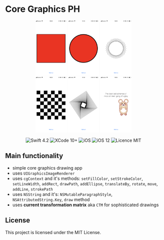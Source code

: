 #  Core Graphics PH

<div align = "center">
<img src="/screens/1.jpeg" width="20%">     
<img src="/screens/2.jpeg" width="20%">     
<img src="/screens/3.jpeg" width="20%">     
<br>
<img src="/screens/4.jpeg" width="20%">     
<img src="/screens/5.jpeg" width="20%">     
<img src="/screens/6.jpeg" width="20%">     
</div>

<p align="center">
<img src="https://img.shields.io/badge/Swift-4.2-orange.svg" alt="Swift 4.2"/>
<img src="https://img.shields.io/badge/Xcode-10%2B-brightgreen.svg" alt="XCode 10+"/>
<img src="https://img.shields.io/badge/platform-iOS-green.svg" alt="iOS"/>
<img src="https://img.shields.io/badge/iOS-12%2B-brightgreen.svg" alt="iOS 12"/>
<img src="https://img.shields.io/badge/licence-MIT-lightgray.svg" alt="Licence MIT"/>
</p>

## Main functionality
* simple core graphics drawing app
* uses `UIGraphicsImageRenderer`
* uses `cgContext` and it's methods: `setFillColor`, `setStrokeColor`, `setLineWidth`, `addRect`, `drawPath`, `addEllipse`, `translateBy`, `rotate`, `move`, `addLine`, `strokePath`
* uses `NSString` and it's: `NSMutableParagraphStyle`, `NSAttributedString.Key`, `draw` method
* uses **current transformation matrix** aka `CTM` for sophisticated drawings

## License

This project is licensed under the MIT License.
